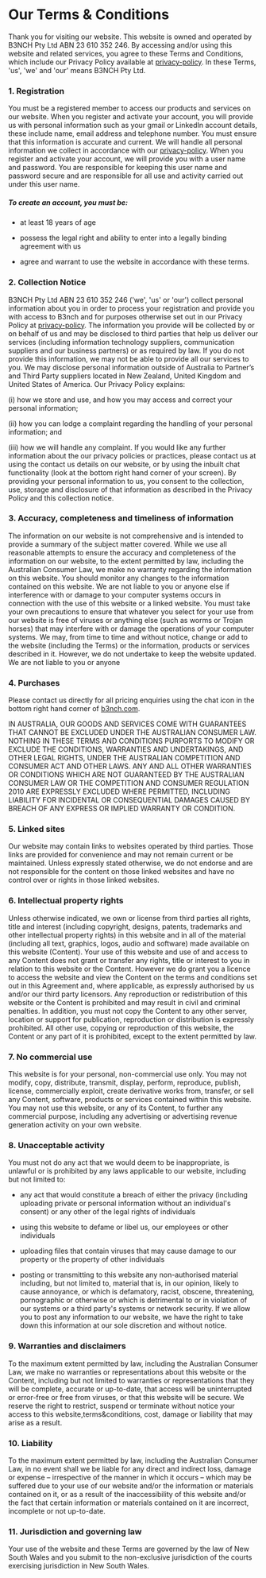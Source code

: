 # Our Terms & Conditions

Thank you for visiting our website. This website is owned and operated by B3NCH Pty Ltd ABN 23 610 352 246. By accessing and/or using this website and related services, you agree to these Terms and Conditions, which include our Privacy Policy available at [privacy-policy](http://www.b3nch.com/privacy-policy).
In these Terms, 'us', 'we' and 'our' means B3NCH Pty Ltd.

### 1. Registration

You must be a registered member to access our products and services on  our website.
When you register and activate your account, you will provide us with personal information such as your gmail or LinkedIn account details, these include name, email address and telephone number. You must ensure that this information is accurate and current. We will handle all personal information we collect in accordance with our [privacy-policy](http://www.b3nch.com/privacy-policy).
When you register and activate your account, we will provide you with a user name and password. You are responsible for keeping this user name and password secure and are responsible for all use and activity carried out under this user name.

##### To create an account, you must be:
* at least 18 years of age

* possess the legal right and ability to enter into a legally binding agreement with us

* agree and warrant to use the website in accordance with these terms.

### 2. Collection Notice

B3NCH Pty Ltd ABN 23 610 352 246 ('we', 'us' or 'our') collect personal information about you in order to process your registration and provide you with access to B3nch and for purposes otherwise set out in our Privacy Policy at [privacy-policy](http://www.b3nch.com/privacy-policy).
The information you provide will be collected by or on behalf of us and may be disclosed to third parties that help us deliver our services (including information technology suppliers, communication suppliers and our business partners) or as required by law. If you do not provide this information, we may not be able to provide all our services to you. We may disclose personal information outside of Australia to Partner’s and Third Party suppliers located in New Zealand, United Kingdom and United States of America.
Our Privacy Policy explains:

(i) how we store and use, and how you may access and correct your personal information;

(ii) how you can lodge a complaint regarding the handling of your personal information; and

(iii) how we will handle any complaint. If you would like any further information about the our privacy policies or practices, please contact us at using the contact us details on our website, or by using the inbuilt chat functionality (look at the bottom right hand corner of your screen). By providing your personal information to us, you consent to the collection, use, storage and disclosure of that information as described in the Privacy Policy and this collection notice.

### 3. Accuracy, completeness and timeliness of information


The information on our website is not comprehensive and is intended to provide a summary of the subject matter covered. While we use all reasonable attempts to ensure the accuracy and completeness of the information on our website, to the extent permitted by law, including the Australian Consumer Law, we make no warranty regarding the information on this website. You should monitor any changes to the information contained on this website.
We are not liable to you or anyone else if interference with or damage to your computer systems occurs in connection with the use of this website or a linked website. You must take your own precautions to ensure that whatever you select for your use from our website is free of viruses or anything else (such as worms or Trojan horses) that may interfere with or damage the operations of your computer systems.
We may, from time to time and without notice, change or add to the website (including the Terms) or the information, products or services described in it. However, we do not undertake to keep the website updated. We are not liable to you or anyone

### 4. Purchases

Please contact us directly for all pricing enquiries using the chat icon in the bottom right hand corner of  [b3nch.com](http://www.b3nch.com/contact).

IN AUSTRALIA, OUR GOODS AND SERVICES COME WITH GUARANTEES THAT CANNOT BE EXCLUDED UNDER THE AUSTRALIAN CONSUMER LAW. NOTHING IN THESE TERMS AND CONDITIONS PURPORTS TO MODIFY OR EXCLUDE THE CONDITIONS, WARRANTIES AND UNDERTAKINGS, AND OTHER LEGAL RIGHTS, UNDER THE AUSTRALIAN COMPETITION AND CONSUMER ACT AND OTHER LAWS. ANY AND ALL OTHER WARRANTIES OR CONDITIONS WHICH ARE NOT GUARANTEED BY THE AUSTRALIAN CONSUMER LAW OR THE COMPETITION AND CONSUMER REGULATION 2010 ARE EXPRESSLY EXCLUDED WHERE PERMITTED, INCLUDING LIABILITY FOR INCIDENTAL OR CONSEQUENTIAL DAMAGES CAUSED BY BREACH OF ANY EXPRESS OR IMPLIED WARRANTY OR CONDITION.


### 5. Linked sites

Our website may contain links to websites operated by third parties. Those links are provided for convenience and may not remain current or be maintained. Unless expressly stated otherwise, we do not endorse and are not responsible for the content on those linked websites and have no control over or rights in those linked websites.

### 6. Intellectual property rights

Unless otherwise indicated, we own or license from third parties all rights, title and interest (including copyright, designs, patents, trademarks and other intellectual property rights) in this website and in all of the material (including all text, graphics, logos, audio and software) made available on this website (Content).
Your use of this website and use of and access to any Content does not grant or transfer any rights, title or interest to you in relation to this website or the Content. However we do grant you a licence to access the website and view the Content on the terms and conditions set out in this Agreement and, where applicable, as expressly authorised by us and/or our third party licensors.
Any reproduction or redistribution of this website or the Content is prohibited and may result in civil and criminal penalties. In addition, you must not copy the Content to any other server, location or support for publication, reproduction or distribution is expressly prohibited.
All other use, copying or reproduction of this website, the Content or any part of it is prohibited, except to the extent permitted by law.


### 7. No commercial use

This website is for your personal, non-commercial use only. You may not modify, copy, distribute, transmit, display, perform, reproduce, publish, license, commercially exploit, create derivative works from, transfer, or sell any Content, software, products or services contained within this website. You may not use this website, or any of its Content, to further any commercial purpose, including any advertising or advertising revenue generation activity on your own website.


### 8. Unacceptable activity

You must not do any act that we would deem to be inappropriate, is unlawful or is prohibited by any laws applicable to our website, including but not limited to:

* any act that would constitute a breach of either the privacy (including uploading private or personal information without an individual's consent) or any other of the legal rights of individuals

* using this website to defame or libel us, our employees or other individuals

* uploading files that contain viruses that may cause damage to our property or the property of other individuals

* posting or transmitting to this website any non-authorised material including, but not limited to, material that is, in our opinion, likely to cause annoyance, or which is defamatory, racist, obscene, threatening, pornographic or otherwise or which is detrimental to or in violation of our systems or a third party's systems or network security.
If we allow you to post any information to our website, we have the right to take down this information at our sole discretion and without notice.


### 9. Warranties and disclaimers

To the maximum extent permitted by law, including the Australian Consumer Law, we make no warranties or representations about this website or the Content, including but not limited to warranties or representations that they will be complete, accurate or up-to-date, that access will be uninterrupted or error-free or free from viruses, or that this website will be secure.
We reserve the right to restrict, suspend or terminate without notice your access to this website,terms&conditions, cost, damage or liability that may arise as a result.

### 10. Liability

To the maximum extent permitted by law, including the Australian Consumer Law, in no event shall we be liable for any direct and indirect loss, damage or expense – irrespective of the manner in which it occurs – which may be suffered due to your use of our website and/or the information or materials contained on it, or as a result of the inaccessibility of this website and/or the fact that certain information or materials contained on it are incorrect, incomplete or not up-to-date.

### 11. Jurisdiction and governing law
Your use of the website and these Terms are governed by the law of New South Wales and you submit to the non-exclusive jurisdiction of the courts exercising jurisdiction in New South Wales.
